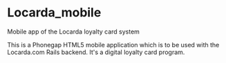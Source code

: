 Locarda_mobile
==============

Mobile app of the Locarda loyalty card system

This is a Phonegap HTML5 mobile application which is to be used with the Locarda.com Rails backend. 
It's a digital loyalty card program.
